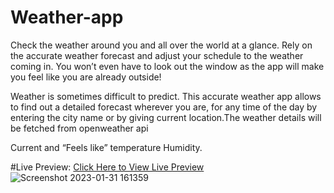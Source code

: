 # Weather-app

Check the weather around you and all over the world at a glance. Rely on the accurate weather forecast and adjust your schedule to the weather coming in. You won’t even have to look out the window as the app will make you feel like you are already outside!

Weather is sometimes difficult to predict. This accurate weather app allows to find out a detailed forecast wherever you are, for any time of the day by entering the city name or by giving current location.The weather details will be fetched from openweather api

Current and “Feels like” temperature
Humidity.

#Live Preview:
[Click Here to View Live Preview](https://ranga256.github.io/weather-app/weather.html)
![Screenshot 2023-01-31 161359](https://user-images.githubusercontent.com/51268924/215738981-1723a0cb-bf86-4b70-b08d-2c666b883124.jpg)

